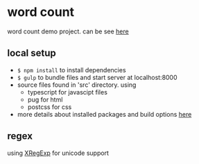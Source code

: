 # word count
word count demo project. can be see [here](https://hadhadhadhadabettereffect.github.io/wordcount/)

## local setup
* `$ npm install` to install dependencies
* `$ gulp` to bundle files and start server at localhost:8000
* source files found in 'src' directory. using
    * typescript for javascipt files
    * pug for html
    * postcss for css
* more details about installed packages and build options [here](https://github.com/hadhadhadhadabettereffect/static-frontend-template)

## regex
using [XRegExp](http://xregexp.com/api/) for unicode support